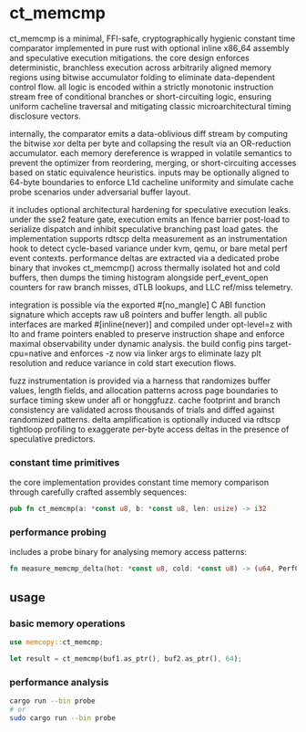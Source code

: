 # ct_memcmp

ct_memcmp is a minimal, FFI-safe, cryptographically hygienic constant time comparator implemented in pure rust with optional inline x86_64 assembly and speculative execution mitigations. the core design enforces deterministic, branchless execution across arbitrarily aligned memory regions using bitwise accumulator folding to eliminate data-dependent control flow. all logic is encoded within a strictly monotonic instruction stream free of conditional branches or short-circuiting logic, ensuring uniform cacheline traversal and mitigating classic microarchitectural timing disclosure vectors.

internally, the comparator emits a data-oblivious diff stream by computing the bitwise xor delta per byte and collapsing the result via an OR-reduction accumulator. each memory dereference is wrapped in volatile semantics to prevent the optimizer from reordering, merging, or short-circuiting accesses based on static equivalence heuristics. inputs may be optionally aligned to 64-byte boundaries to enforce L1d cacheline uniformity and simulate cache probe scenarios under adversarial buffer layout.

it includes optional architectural hardening for speculative execution leaks. under the sse2 feature gate, execution emits an lfence barrier post-load to serialize dispatch and inhibit speculative branching past load gates. the implementation supports rdtscp delta measurement as an instrumentation hook to detect cycle-based variance under kvm, qemu, or bare metal perf event contexts. performance deltas are extracted via a dedicated probe binary that invokes ct_memcmp() across thermally isolated hot and cold buffers, then dumps the timing histogram alongside perf_event_open counters for raw branch misses, dTLB lookups, and LLC ref/miss telemetry.

integration is possible via the exported #[no_mangle] C ABI function signature which accepts raw u8 pointers and buffer length. all public interfaces are marked #[inline(never)] and compiled under opt-level=z with lto and frame pointers enabled to preserve instruction shape and enforce maximal observability under dynamic analysis. the build config pins target-cpu=native and enforces -z now via linker args to eliminate lazy plt resolution and reduce variance in cold start execution flows.

fuzz instrumentation is provided via a harness that randomizes buffer values, length fields, and allocation patterns across page boundaries to surface timing skew under afl or honggfuzz. cache footprint and branch consistency are validated across thousands of trials and diffed against randomized patterns. delta amplification is optionally induced via rdtscp tightloop profiling to exaggerate per-byte access deltas in the presence of speculative predictors.

### constant time primitives

the core implementation provides constant time memory comparison through carefully crafted assembly sequences:

```rust
pub fn ct_memcmp(a: *const u8, b: *const u8, len: usize) -> i32
```

### performance probing

includes a probe binary for analysing memory access patterns:

```rust
fn measure_memcmp_delta(hot: *const u8, cold: *const u8) -> (u64, PerfCounters)
```

## usage

### basic memory operations

```rust
use memcopy::ct_memcmp;

let result = ct_memcmp(buf1.as_ptr(), buf2.as_ptr(), 64);
```

### performance analysis

```bash
cargo run --bin probe
# or  
sudo cargo run --bin probe
```

